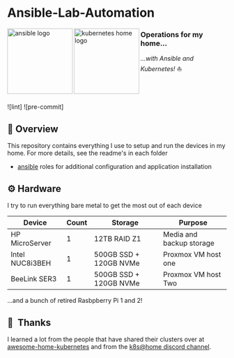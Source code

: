 # Ansible-Lab-Automation
 <p align="left">
   <img src="https://i.imgur.com/4l9bHvG.png" alt="ansible logo" width="150" align="left" />
   <img src="https://i.imgur.com/EXNTJnA.png" alt="kubernetes home logo" width="150" align="left" />
</p>

### Operations for my home...
_...with Ansible and Kubernetes!_ :sailboat:
<br/><br/><br/><br/>

![lint]
![pre-commit]

## :closed_book: Overview
This repository contains everything I use to setup and run the devices in my home. For more
details, see the readme's in each folder
* [ansible](ansible/) roles for additional configuration and application installation

## :gear: Hardware
I try to run everything bare metal to get the most out of each device

| Device                  | Count | Storage                  | Purpose                                      |
|-------------------------|-------|--------------------------|----------------------------------------------|
| HP MicroServer          | 1     | 12TB RAID Z1             | Media and backup storage                     |
| Intel NUC8i3BEH         | 1     | 500GB SSD + 120GB NVMe   | Proxmox VM host one                          |
| BeeLink SER3            | 1     | 500GB SSD + 120GB NVMe   | Proxmox VM host Two                          |

...and a bunch of retired Rasbpberry Pi 1 and 2!

## :handshake:&nbsp; Thanks
I learned a lot from the people that have shared their clusters over at
[awesome-home-kubernetes](https://github.com/k8s-at-home/awesome-home-kubernetes)
and from the [k8s@home discord channel](https://discord.gg/DNCynrJ).
